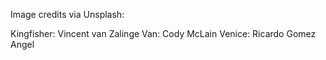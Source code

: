 Image credits via Unsplash:

Kingfisher: Vincent van Zalinge
Van: Cody McLain
Venice: Ricardo Gomez Angel
